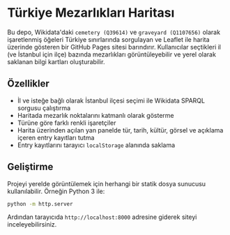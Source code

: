 # Türkiye Mezarlıkları Haritası

Bu depo, Wikidata'daki `cemetery (Q39614)` ve `graveyard (Q1107656)` olarak işaretlenmiş öğeleri Türkiye sınırlarında sorgulayan ve Leaflet ile harita üzerinde gösteren bir GitHub Pages sitesi barındırır. Kullanıcılar seçtikleri il (ve İstanbul için ilçe) bazında mezarlıkları görüntüleyebilir ve yerel olarak saklanan bilgi kartları oluşturabilir.

## Özellikler
- İl ve isteğe bağlı olarak İstanbul ilçesi seçimi ile Wikidata SPARQL sorgusu çalıştırma
- Haritada mezarlık noktalarını katmanlı olarak gösterme
- Türüne göre farklı renkli işaretçiler
- Harita üzerinden açılan yan panelde tür, tarih, kültür, görsel ve açıklama içeren entry kayıtları tutma
- Entry kayıtlarını tarayıcı `localStorage` alanında saklama

## Geliştirme
Projeyi yerelde görüntülemek için herhangi bir statik dosya sunucusu kullanılabilir. Örneğin Python 3 ile:

```bash
python -m http.server
```

Ardından tarayıcıda `http://localhost:8000` adresine giderek siteyi inceleyebilirsiniz.
